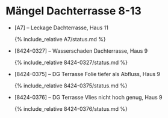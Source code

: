 # Mängel Dachterrasse 8-13

- [A7] &ndash; Leckage Dachterrasse, Haus 11

  {% include_relative A7/status.md %}

- [8424-0327] &ndash; Wasserschaden Dachterrasse, Haus 9

  {% include_relative 8424-0327/status.md %}

- [8424-0375] &ndash; DG Terrasse Folie tiefer als Abfluss, Haus 9

  {% include_relative 8424-0375/status.md %}

- [8424-0376] &ndash; DG Terrasse Vlies nicht hoch genug, Haus 9

  {% include_relative 8424-0376/status.md %}
